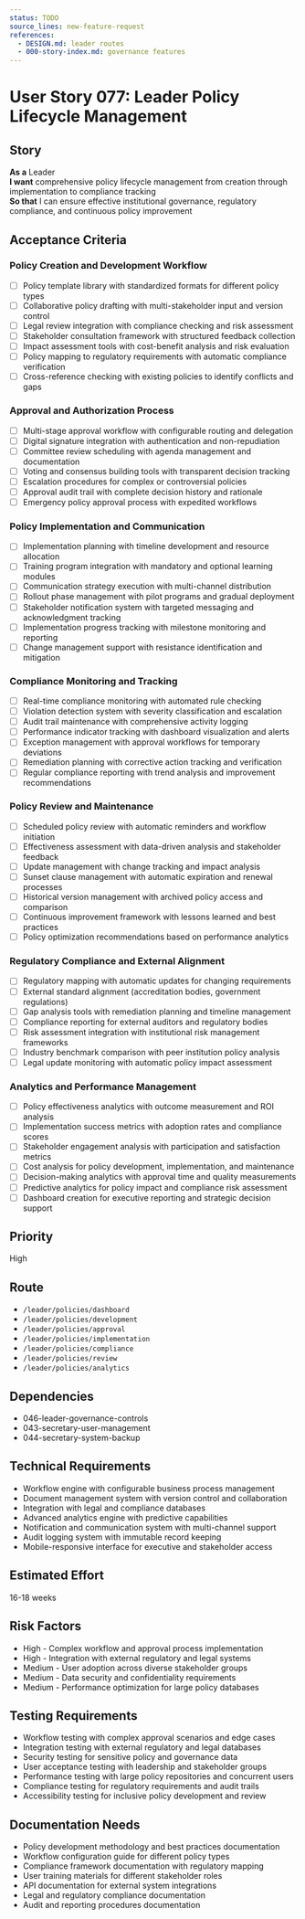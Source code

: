 ```yaml
---
status: TODO
source_lines: new-feature-request
references:
  - DESIGN.md: leader routes
  - 000-story-index.md: governance features
---
```


# User Story 077: Leader Policy Lifecycle Management

## Story
**As a** Leader  
**I want** comprehensive policy lifecycle management from creation through implementation to compliance tracking  
**So that** I can ensure effective institutional governance, regulatory compliance, and continuous policy improvement

## Acceptance Criteria

### Policy Creation and Development Workflow
- [ ] Policy template library with standardized formats for different policy types
- [ ] Collaborative policy drafting with multi-stakeholder input and version control
- [ ] Legal review integration with compliance checking and risk assessment
- [ ] Stakeholder consultation framework with structured feedback collection
- [ ] Impact assessment tools with cost-benefit analysis and risk evaluation
- [ ] Policy mapping to regulatory requirements with automatic compliance verification
- [ ] Cross-reference checking with existing policies to identify conflicts and gaps

### Approval and Authorization Process
- [ ] Multi-stage approval workflow with configurable routing and delegation
- [ ] Digital signature integration with authentication and non-repudiation
- [ ] Committee review scheduling with agenda management and documentation
- [ ] Voting and consensus building tools with transparent decision tracking
- [ ] Escalation procedures for complex or controversial policies
- [ ] Approval audit trail with complete decision history and rationale
- [ ] Emergency policy approval process with expedited workflows

### Policy Implementation and Communication
- [ ] Implementation planning with timeline development and resource allocation
- [ ] Training program integration with mandatory and optional learning modules
- [ ] Communication strategy execution with multi-channel distribution
- [ ] Rollout phase management with pilot programs and gradual deployment
- [ ] Stakeholder notification system with targeted messaging and acknowledgment tracking
- [ ] Implementation progress tracking with milestone monitoring and reporting
- [ ] Change management support with resistance identification and mitigation

### Compliance Monitoring and Tracking
- [ ] Real-time compliance monitoring with automated rule checking
- [ ] Violation detection system with severity classification and escalation
- [ ] Audit trail maintenance with comprehensive activity logging
- [ ] Performance indicator tracking with dashboard visualization and alerts
- [ ] Exception management with approval workflows for temporary deviations
- [ ] Remediation planning with corrective action tracking and verification
- [ ] Regular compliance reporting with trend analysis and improvement recommendations

### Policy Review and Maintenance
- [ ] Scheduled policy review with automatic reminders and workflow initiation
- [ ] Effectiveness assessment with data-driven analysis and stakeholder feedback
- [ ] Update management with change tracking and impact analysis
- [ ] Sunset clause management with automatic expiration and renewal processes
- [ ] Historical version management with archived policy access and comparison
- [ ] Continuous improvement framework with lessons learned and best practices
- [ ] Policy optimization recommendations based on performance analytics

### Regulatory Compliance and External Alignment
- [ ] Regulatory mapping with automatic updates for changing requirements
- [ ] External standard alignment (accreditation bodies, government regulations)
- [ ] Gap analysis tools with remediation planning and timeline management
- [ ] Compliance reporting for external auditors and regulatory bodies
- [ ] Risk assessment integration with institutional risk management frameworks
- [ ] Industry benchmark comparison with peer institution policy analysis
- [ ] Legal update monitoring with automatic policy impact assessment

### Analytics and Performance Management
- [ ] Policy effectiveness analytics with outcome measurement and ROI analysis
- [ ] Implementation success metrics with adoption rates and compliance scores
- [ ] Stakeholder engagement analysis with participation and satisfaction metrics
- [ ] Cost analysis for policy development, implementation, and maintenance
- [ ] Decision-making analytics with approval time and quality measurements
- [ ] Predictive analytics for policy impact and compliance risk assessment
- [ ] Dashboard creation for executive reporting and strategic decision support

## Priority
High

## Route
- `/leader/policies/dashboard`
- `/leader/policies/development`
- `/leader/policies/approval`
- `/leader/policies/implementation`
- `/leader/policies/compliance`
- `/leader/policies/review`
- `/leader/policies/analytics`

## Dependencies
- 046-leader-governance-controls
- 043-secretary-user-management
- 044-secretary-system-backup

## Technical Requirements
- Workflow engine with configurable business process management
- Document management system with version control and collaboration
- Integration with legal and compliance databases
- Advanced analytics engine with predictive capabilities
- Notification and communication system with multi-channel support
- Audit logging system with immutable record keeping
- Mobile-responsive interface for executive and stakeholder access

## Estimated Effort
16-18 weeks

## Risk Factors
- High - Complex workflow and approval process implementation
- High - Integration with external regulatory and legal systems
- Medium - User adoption across diverse stakeholder groups
- Medium - Data security and confidentiality requirements
- Medium - Performance optimization for large policy databases

## Testing Requirements
- Workflow testing with complex approval scenarios and edge cases
- Integration testing with external regulatory and legal databases
- Security testing for sensitive policy and governance data
- User acceptance testing with leadership and stakeholder groups
- Performance testing with large policy repositories and concurrent users
- Compliance testing for regulatory requirements and audit trails
- Accessibility testing for inclusive policy development and review

## Documentation Needs
- Policy development methodology and best practices documentation
- Workflow configuration guide for different policy types
- Compliance framework documentation with regulatory mapping
- User training materials for different stakeholder roles
- API documentation for external system integrations
- Legal and regulatory compliance documentation
- Audit and reporting procedures documentation